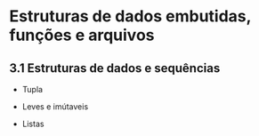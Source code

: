 # Estruturas de dados embutidas, funções e arquivos

## 3.1 Estruturas de dados e sequências

 - Tupla
 - Leves e imútaveis

- Listas